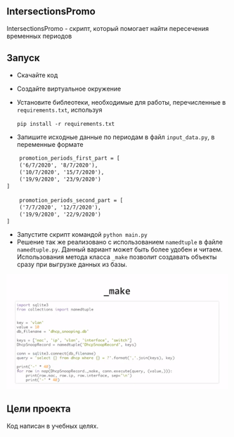 ## IntersectionsPromo

IntersectionsPromo - скрипт, который помогает найти пересечения временных периодов

## Запуск

- Скачайте код
- Создайте виртуальное окружение
- Установите библеотеки, необходимые для работы, перечисленные в `requirements.txt`, используя 

    `pip install -r requirements.txt`

- Запишите исходные данные по периодам в файл `input_data.py`, в переменные формате
```
    promotion_periods_first_part = [
    ('6/7/2020', '8/7/2020'),
    ('10/7/2020', '15/7/2020'),
    ('19/9/2020', '23/9/2020')
]

    promotion_periods_second_part = [
    ('7/7/2020', '12/7/2020'),
    ('19/9/2020', '22/9/2020')
]

```

- Запустите скрипт командой `python main.py`
- Решение так же реализовано с использованием `namedtuple` в файле `namedtuple.py`. Данный вариант может быть более удобен и читаем. Использования метода класса `_make` позволит создавать объекты сразу при выгрузке данных из базы.

![пример использования _make](images_for_github/_make.png)


## Цели проекта

Код написан в учебных целях.
